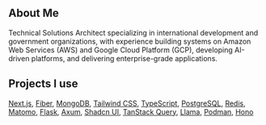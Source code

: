 ## About Me
Technical Solutions Architect specializing in international development and government organizations, with experience building systems on Amazon Web Services (AWS) and Google Cloud Platform (GCP), developing AI-driven platforms, and delivering enterprise-grade applications.

## Projects I use
[Next.js](https://nextjs.org/), [Fiber](https://gofiber.io/), [MongoDB](https://www.mongodb.com/), [Tailwind CSS](https://tailwindcss.com/), [TypeScript](https://www.typescriptlang.org/), [PostgreSQL](https://www.postgresql.org/), [Redis](https://redis.io/), [Matomo](https://matomo.org/), [Flask](https://flask.palletsprojects.com/), [Axum](https://docs.rs/axum/latest/axum/), [Shadcn UI](https://ui.shadcn.com/), [TanStack Query](https://tanstack.com/query/latest), [Llama](https://ai.meta.com/llama/), [Podman](https://podman.io/), [Hono](https://hono.dev/)

